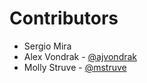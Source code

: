 # Contributors

* Sergio Mira
* Alex Vondrak - [@ajvondrak](https://github.com/ajvondrak)
* Molly Struve - [@mstruve](https://github.com/mstruve)
